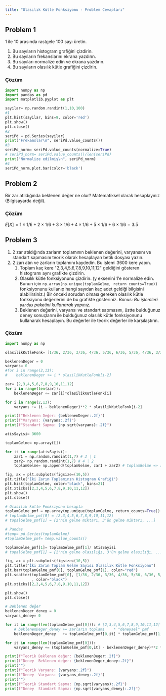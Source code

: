 ```yaml
---
title: "Olasılık Kütle Fonksiyonu - Problem Cevapları"
---
```


## Problem 1

1 ile 10 arasında rastgele 100 sayı üretin.

1. Bu sayıların histogram grafiğini çizdirin.
2. Bu sayıların frekanslarını ekrana yazdırın.
3. Bu sayıları normalize edin ve ekrana yazdırın.
4. Bu sayıların olasılık kütle grafiğini çizdirin.

### Çözüm

```python
import numpy as np
import pandas as pd
import matplotlib.pyplot as plt

sayilar= np.random.randint(1,10,100)
#1
plt.hist(sayilar, bins=9, color='red')
plt.show()
plt.close()
#2
seriPd = pd.Series(sayilar)
print("Frekanslar\n", seriPd.value_counts())
#3
seriPd_norm= seriPd.value_counts(normalize=True)
# seriPd_norm= seriPd.value_counts()/len(seriPd)
print("Normalize edilmiş\n", seriPd_norm)
#4
seriPd_norm.plot.bar(color='black')
```

## Problem 2

Bir zar atıldığında beklenen değer ne olur? Matematiksel olarak hesaplayınız (Bilgisayarda değil).

### Çözüm

$E[X] = 1 \times 1/6 + 2 \times 1/6 + 3 \times 1/6 + 4 \times 1/6 + 5 \times 1/6 + 6 \times 1/6 = 3.5$

## Problem 3

1. 2 zar atıldığında zarların toplamının beklenen değerini, varyansını ve standart sapmasını teorik olarak hesaplayan betik dosyası yazın.
2. 2 zarı atın ve zarların toplamını kaydedin. Bu işlemi 3600 kere yapın.
   1. Toplam kaç kere "2,3,4,5,6,7,8,9,10,11,12" geldiğini gösteren histogramı aynı grafikte çizdirin.
   2. Olasılık kütle fonksiyonunu çizdirin. (y eksenini 1'e normalize edin. Bunun için `np.array(np.unique(toplamGelme, return_counts=True))` fonksiyonunu kullanıp hangi sayıdan kaç adet geldiği bilgisini alabilirsiniz.) Bir önceki sorudan olması gereken olasılık kütle fonksiyonu değerlerini de bu grafikte gösteriniz. _Bonus: Bu işlemleri `pandas` paketini kullanarak yapınız._
   3. Beklenen değerini, varyansı ve standart sapmasını, üstte bulduğunuz deney sonuçlarını ile bulduğunuz olasılık kütle fonksiyonunu kullanarak hesaplayın. Bu değerler ile teorik değerler ile karşılaştırın.

### Çözüm

```python
import numpy as np

olasilikKutleFonk= [1/36, 2/36, 3/36, 4/36, 5/36, 6/36, 5/36, 4/36, 3/36, 2/36, 1/36]

beklenenDeger = 0
varyans= 0
#for i in range(2,13):
#    beklenenDeger += i * olasilikKutleFonk[i-2]

zar= [2,3,4,5,6,7,8,9,10,11,12]
for i in range(len(zar)):
    beklenenDeger += zar[i]*olasilikKutleFonk[i]

for i in range(2,13):
    varyans += (i - beklenenDeger)**2 * olasilikKutleFonk[i-2]

print(f"Beklenen Değer: {beklenenDeger:.2f}")
print(f"Varyans: {varyans:.2f}")
print(f"Standart Sapma: {np.sqrt(varyans):.2f}")

atisSayisi= 3600

toplamGelme= np.array([])

for it in range(atisSayisi):
    zar1 = np.random.randint(1,7) # 3 | 1
    zar2= np.random.randint(1,7) # 4 | 2
    toplamGelme= np.append(toplamGelme, zar1 + zar2) # toplamGelme => [] -> [7,3]

fig, ax = plt.subplots(figsize=(10,5))
plt.title("İki Zarın Toplamının Histogram Grafiği")
plt.hist(toplamGelme, color="black", bins=21)
plt.xticks([2,3,4,5,6,7,8,9,10,11,12])
plt.show()
plt.close()

# Olasılık kütle Fonksiyonu hesapla
toplamGelme_pmf = np.array(np.unique(toplamGelme, return_counts=True))
# toplamGelme_pmf[0] = [2,3,4,5,6,7,8,9,10,11,12]
# topalGelme_pmf[1] = [2'nin gelme miktarı, 3'ün gelme miktarı, ...]

# Pandas
#temp= pd.Series(toplamGelme)
#toplamGelme_pmf= temp.value_counts()

toplamGelme_pmf[1]= toplamGelme_pmf[1]/ atisSayisi
# topalGelme_pmf[1] = [2'nin gelme olasılığı, 3'ün gelme olasılığı, ...] <- olasılık kütle fonksiyonu

fig, ax = plt.subplots(figsize=(10,5))
plt.title("İki Zarın Toplam Gelme Sayısı Olasılık Kütle Fonksiyonu")
plt.bar(toplamGelme_pmf[0], toplamGelme_pmf[1], color="red")
plt.scatter(toplamGelme_pmf[0], [1/36, 2/36, 3/36, 4/36, 5/36, 6/36, 5/36, 4/36, 3/36, 2/36, 1/36]\
            , color="black")
plt.xticks([2,3,4,5,6,7,8,9,10,11,12])

plt.show()
plt.close()

# Beklenen değer
beklenenDeger_deney = 0
varyans_deney= 0

for it in range(len(toplamGelme_pmf[0])): # [2,3,4,5,6,7,8,9,10,11,12]
    # beklenenDeger_deney += zarların toplamı    * "deneysel" pmf
    beklenenDeger_deney   += toplamGelme_pmf[0,it] * toplamGelme_pmf[1,it]

for it in range(len(toplamGelme_pmf[0])):
    varyans_deney += (toplamGelme_pmf[0,it] - beklenenDeger_deney)**2 * toplamGelme_pmf[1,it]

print(f"Teorik Beklenen değer: {beklenenDeger:.2f}")
print(f"Deney  Beklenen değer: {beklenenDeger_deney:.2f}")
print("")
print(f"Teorik Varyans: {varyans:.2f}")
print(f"Deney  Varyans: {varyans_deney:.2f}")
print("")
print(f"Teorik Standart Sapma: {np.sqrt(varyans):.2f}")
print(f"Deney  Standart Sapma: {np.sqrt(varyans_deney):.2f}")
```
